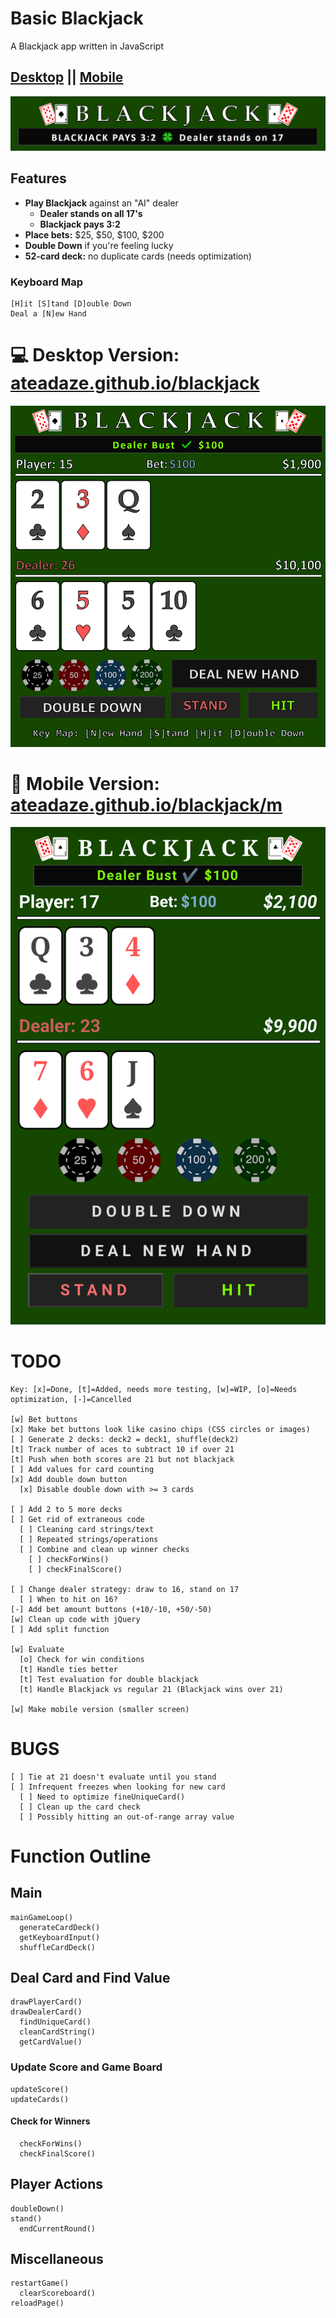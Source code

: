 # Basic Blackjack
A Blackjack app written in JavaScript

## [Desktop](https://ateadaze.github.io/blackjack) || [Mobile](https://ateadaze.github.io/blackjack/m)
![blackjack_banner](/blackjack/images/blackjack_banner.png)

## Features
* **Play Blackjack** against an "AI" dealer
  * **Dealer stands on all 17's**
  * **Blackjack pays 3:2**
* **Place bets:** $25, $50, $100, $200
* **Double Down** if you're feeling lucky
* **52-card deck:** no duplicate cards (needs optimization)

### Keyboard Map
```
[H]it [S]tand [D]ouble Down
Deal a [N]ew Hand
```

# 💻 Desktop Version: [ateadaze.github.io/blackjack](https://ateadaze.github.io/blackjack)
![blackjack_screenshot.png](/blackjack/images/blackjack_screenshot.png)

# 📱 Mobile Version: [ateadaze.github.io/blackjack/m](https://ateadaze.github.io/blackjack/m/)
![mobile_screenshot](/blackjack/images/blackjack-mobile_screenshot.png)

# TODO

```
Key: [x]=Done, [t]=Added, needs more testing, [w]=WIP, [o]=Needs optimization, [-]=Cancelled

[w] Bet buttons
[x] Make bet buttons look like casino chips (CSS circles or images)
[ ] Generate 2 decks: deck2 = deck1, shuffle(deck2)
[t] Track number of aces to subtract 10 if over 21
[t] Push when both scores are 21 but not blackjack
[ ] Add values for card counting
[x] Add double down button
  [x] Disable double down with >= 3 cards

[ ] Add 2 to 5 more decks
[ ] Get rid of extraneous code
  [ ] Cleaning card strings/text
  [ ] Repeated strings/operations
  [ ] Combine and clean up winner checks
    [ ] checkForWins()
    [ ] checkFinalScore()

[ ] Change dealer strategy: draw to 16, stand on 17
  [ ] When to hit on 16?
[-] Add bet amount buttons (+10/-10, +50/-50)
[w] Clean up code with jQuery
[ ] Add split function

[w] Evaluate
  [o] Check for win conditions
  [t] Handle ties better
  [t] Test evaluation for double blackjack
  [t] Handle Blackjack vs regular 21 (Blackjack wins over 21)

[w] Make mobile version (smaller screen)

```

# BUGS

```
[ ] Tie at 21 doesn't evaluate until you stand
[ ] Infrequent freezes when looking for new card
  [ ] Need to optimize fineUniqueCard()
  [ ] Clean up the card check
  [ ] Possibly hitting an out-of-range array value
```


# Function Outline

## Main
```
mainGameLoop()
  generateCardDeck()
  getKeyboardInput()
  shuffleCardDeck()
```
## Deal Card and Find Value
```
drawPlayerCard()
drawDealerCard()
  findUniqueCard()
  cleanCardString()
  getCardValue()
```
### Update Score and Game Board
```
updateScore()
updateCards()
```
#### Check for Winners
```
  checkForWins()
  checkFinalScore()
```
## Player Actions
```
doubleDown()
stand()
  endCurrentRound()
```
## Miscellaneous
```
restartGame()
  clearScoreboard()
reloadPage()
```
